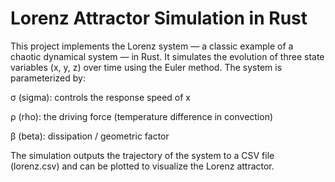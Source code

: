 # Lorenz Attractor Simulation in Rust

This project implements the Lorenz system — a classic example of a chaotic dynamical system — in Rust. It simulates the evolution of three state variables (x, y, z) over time using the Euler method. The system is parameterized by:

σ (sigma): controls the response speed of x

ρ (rho): the driving force (temperature difference in convection)

β (beta): dissipation / geometric factor

The simulation outputs the trajectory of the system to a CSV file (lorenz.csv) and can be plotted to visualize the Lorenz attractor.